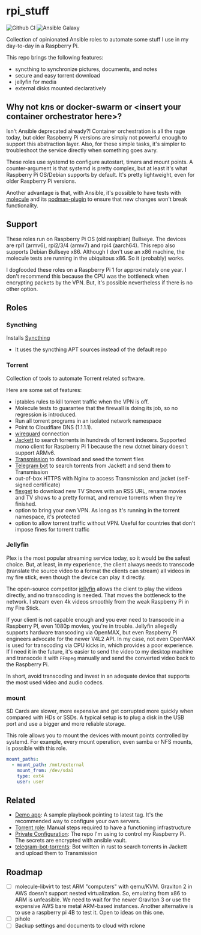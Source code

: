 # rpi_stuff

![Github CI](https://github.com/gjhenrique/rpi_stuff/actions/workflows/local-test.yml/badge.svg)
![Ansible Galaxy](https://img.shields.io/badge/dynamic/json?style=flat&label=galaxy&prefix=v&url=https://galaxy.ansible.com/api/v2/collections/gjhenrique/rpi_stuff/&query=latest_version.version)

Collection of opinionated Ansible roles to automate some stuff I use in my day-to-day in a Raspberry Pi.

This repo brings the following features:
- syncthing to synchronize pictures, documents, and notes
- secure and easy torrent download
- jellyfin for media
- external disks mounted declaratively

## Why not k*n*s or docker-swarm or \<insert your container orchestrator here\>?
Isn't Ansible deprecated already?!
Container orchestration is all the rage today, but older Raspberry Pi versions are simply not powerful enough to support this abstraction layer.
Also, for these simple tasks, it's simpler to troubleshoot the service directly when something goes awry.

These roles use systemd to configure autostart, timers and mount points.
A counter-argument is that systemd is pretty complex, but at least it's what Raspberry Pi OS/Debian supports by default. It's pretty lightweight, even for older Raspberry Pi versions.

Another advantage is that, with Ansible, it's possible to have tests with [molecule](https://molecule.readthedocs.io/en/latest/) and its [podman-plugin](https://github.com/ansible-community/molecule-podman) to ensure that new changes won't break functionality.

## Support
These roles run on Raspberry Pi OS (old raspbian) Bullseye. The devices are rpi1 (armv6), rpi2/3/4 (armv7) and rpi4 (aarch64).
This repo also supports Debian Bullseye x86.
Although I don't use an x86 machine, the molecule tests are running in the ubiquitous x86. So it (probably) works.

I dogfooded these roles on a Raspberry Pi 1 for approximately one year.
I don't recommend this because the CPU was the bottleneck when encrypting packets by the VPN.
But, it's possible nevertheless if there is no other option.

## Roles

### Syncthing
Installs [Syncthing](https://syncthing.net)

- It uses the syncthing APT sources instead of the default repo

### Torrent
Collection of tools to automate Torrent related software.

Here are some set of features:
- iptables rules to kill torrent traffic when the VPN is off.
- Molecule tests to guarantee that the firewall is doing its job, so no regression is introduced.
- Run all torrent programs in an isolated network namespace
- Point to Cloudflare DNS (1.1.1.1).
- [wireguard](https://wireguard.com) connection
- [Jackett](https://github.com/Jackett/Jackett) to search torrents in hundreds of torrent indexers. Supported mono client for Raspberry Pi 1 because the new dotnet binary doesn't support ARMv6.
- [Transmission](https://transmissionbt.com/) to download and seed the torrent files
- [Telegram bot](https://github.com/gjhenrique/telegram-bot-torrents/) to search torrents from Jackett and send them to Transmission
- out-of-box HTTPS with Nginx to access Transmission and jacket (self-signed certificate)
- [flexget](https://flexget.com/) to download new TV Shows with an RSS URL, rename movies and TV shows to a pretty format, and remove torrents when they're finished.
- option to bring your own VPN. As long as it's running in the torrent namespace, it's protected
- option to allow torrent traffic without VPN. Useful for countries that don't impose fines for torrent traffic

### Jellyfin
Plex is the most popular streaming service today, so it would be the safest choice.
But, at least, in my experience, the client always needs to transcode (translate the source video to a format the clients can stream) all videos in my fire stick, even though the device can play it directly.

The open-source competitor [jellyfin](https://jellyfin.org/) allows the client to play the videos directly, and no transcoding is needed.
That moves the bottleneck to the network.
I stream even 4k videos smoothly from the weak Raspberry Pi in my Fire Stick.

If your client is not capable enough and you ever need to transcode in a Raspberry PI, even 1080p movies, you're in trouble.
Jellyfin allegedly supports hardware transcoding via OpenMAX, but even Raspberry Pi engineers advocate for the newer V4L2 API.
In my case, not even OpenMAX is used for transcoding via CPU kicks in, which provides a poor experience.
If I need it in the future, it's easier to send the video to my desktop machine and transcode it with `FFmpeg` manually and send the converted video back to the Raspberry Pi.

In short, avoid transcoding and invest in an adequate device that supports the most used video and audio codecs.

### mount
SD Cards are slower, more expensive and get corrupted more quickly when compared with HDs or SSDs.
A typical setup is to plug a disk in the USB port and use a bigger and more reliable storage.

This role allows you to mount the devices with mount points controlled by systemd.
For example, every mount operation, even samba or NFS mounts, is possible with this role.

``` yaml
mount_paths:
  - mount_path: /mnt/external
    mount_from: /dev/sda1
    type: ext4
    user: user
```

## Related
- [Demo app](./app): A sample playbook pointing to latest tag. It's the recommended way to configure your own servers.
- [Torrent role](./roles/torrent): Manual steps required to have a functioning infrastructure
- [Private Configuration](https://github.com/gjhenrique/rpi_stuff_private): The repo I'm using to control my Raspberry Pi. The secrets are encrypted with ansible vault.
- [telegram-bot-torrents](https://github.com/gjhenrique/telegram-bot-torrents): Bot written in rust to search torrents in Jackett and upload them to Transmission

## Roadmap
- [ ] molecule-libvirt to test ARM "computers" with qemu/KVM. Graviton 2 in AWS doesn't support nested virtualization. So, emulating from x86 to ARM is unfeasible.
We need to wait for the newer Graviton 3 or use the expensive AWS bare metal ARM-based instances. Another alternative is to use a raspberry pi 4B to test it. Open to ideas on this one.
- [ ] pihole
- [ ] Backup settings and documents to cloud with rclone
